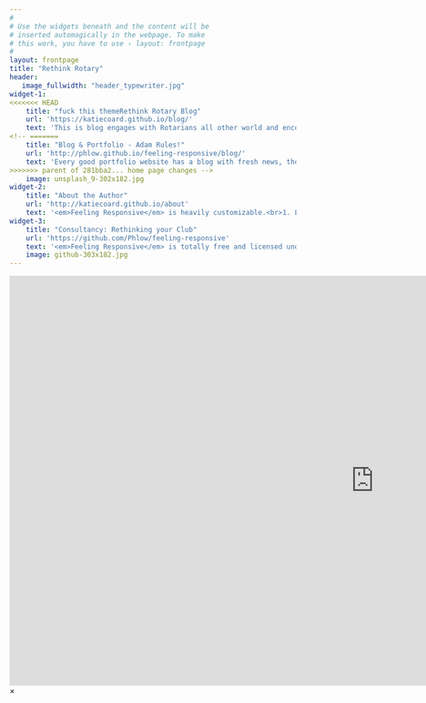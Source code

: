 ```yaml
---
#
# Use the widgets beneath and the content will be
# inserted automagically in the webpage. To make
# this work, you have to use › layout: frontpage
#
layout: frontpage
title: "Rethink Rotary"
header:
   image_fullwidth: "header_typewriter.jpg"
widget-1:
<<<<<<< HEAD
    title: "fuck this themeRethink Rotary Blog"
    url: 'https://katiecoard.github.io/blog/'
    text: 'This is blog engages with Rotarians all other world and encourgaes them to <em>rethink</em> how they do Rotary. Rotary clubs need to change in order attract new members and to continue to be sucessful for future generations. This is a space for you to share your ideas and opinions, let's start the discussion. You can also tweet via Twitter <a href="http://twitter.com/rethinkrotary">@rethinkrotary</a>'
<!-- =======
    title: "Blog & Portfolio - Adam Rules!"
    url: 'http://phlow.github.io/feeling-responsive/blog/'
    text: 'Every good portfolio website has a blog with fresh news, thoughts and develop&shy;ments of your activities. <em>Feeling Responsive</em> offers you a fully functional blog with an archive page to give readers a quick overview of all your posts.'
>>>>>>> parent of 281bba2... home page changes -->
    image: unsplash_9-302x182.jpg
widget-2:
    title: "About the Author"
    url: 'http://katiecoard.github.io/about'
    text: '<em>Feeling Responsive</em> is heavily customizable.<br>1. Language-Support :)<br>2. Optimized for speed and it&#39;s responsive.<br>3. Built on <a href="http://katiecoard.com/">Katiecoard.com</a>.<br>4. Seven different Headers.<br>5. Customizable navigation, footer,...'
widget-3:
    title: "Consultancy: Rethinking your Club"
    url: 'https://github.com/Phlow/feeling-responsive'
    text: '<em>Feeling Responsive</em> is totally free and licensed under the MIT License. Make it your own and do with it what you want. Grab your copy or clone it at GitHub and start your website with it. Then tell me via Twitter <a href="http://twitter.com/phlow">@phlow</a>.'
    image: github-303x182.jpg
---
```



<div id="videoModal" class="reveal-modal large" data-reveal="">
  <div class="flex-video widescreen vimeo" style="display: block;">
    <iframe width="1280" height="720" src="https://www.youtube.com/embed/3b5zCFSmVvU" frameborder="0" allowfullscreen></iframe>
  </div>
  <a class="close-reveal-modal">&#215;</a>
</div>